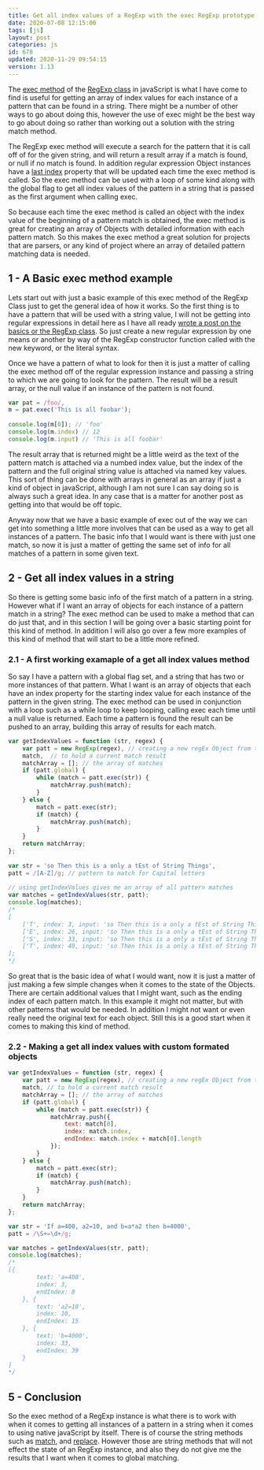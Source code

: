 ```yaml
---
title: Get all index values of a RegExp with the exec RegExp prototype method in javaScript
date: 2020-07-08 12:15:00
tags: [js]
layout: post
categories: js
id: 678
updated: 2020-11-29 09:54:15
version: 1.13
---
```


The [exec method](https://developer.mozilla.org/en-US/docs/Web/JavaScript/Reference/Global_Objects/RegExp/exec) of the [RegExp class](https://developer.mozilla.org/en-US/docs/Web/JavaScript/Reference/Global_Objects/RegExp) in javaScript is what I have come to find is useful for getting an array of index values for each instance of a pattern that can be found in a string. There might be a number of other ways to go about doing this, however the use of exec might be the best way to go about doing so rather than working out a solution with the string match method.

The RegExp exec method will execute a search for the pattern that it is call off of for the given string, and will return a result array if a match is found, or null if no match is found. In addition regular expression Object instances have a [last index](https://developer.mozilla.org/en-US/docs/Web/JavaScript/Reference/Global_Objects/RegExp/lastIndex) property that will be updated each time the exec method is called. So the exec method can be used with a loop of some kind along with the global flag to get all index values of the pattern in a string that is passed as the first argument when calling exec. 

So because each time the exec method is called an object with the index value of the beginning of a pattern  match is obtained, the exec method is great for creating an array of Objects with detailed information with each pattern match. So this makes the exec method a great solution for projects that are parsers, or any kind of project where an array of detailed pattern matching data is needed.

<!-- more -->


## 1 - A Basic exec method example

Lets start out with just a basic example of this exec method of the RegExp Class just to get the general idea of how it works. So the first thing is to have a pattern that will be used with a string value, I will not be getting into regular expressions in detail here as I have all ready [wrote a post on the basics or the RegExp class](/2019/03/20/js-regex/). So just create a new regular expression by one means or another by way of the RegExp constructor function called with the new keyword, or the literal syntax. 

Once we have a pattern of what to look for then it is just a matter of calling the exec method off of the regular expression instance and passing a string to which we are going to look for the pattern. The result will be a result array, or the null value if an instance of the pattern is not found.

```js
var pat = /foo/,
m = pat.exec('This is all foobar');
 
console.log(m[0]); // 'foo'
console.log(m.index) // 12
console.log(m.input) // 'This is all foobar'
```

The result array that is returned might be a little weird as the text of the pattern match is attached via a numbed index value, but the index of the pattern and the full original string value is attached via named key values. This sort of thing can be done with arrays in general as an array if just a kind of object in javaScript, although I am not sure I can say doing so is always such a great idea. In any case that is a matter for another post as getting into that would be off topic.

Anyway now that we have a basic example of exec out of the way we can get into something a little more involves that can be used as a way to get all instances of a pattern. The basic info that I would want is there with just one match, so now it is just a matter of getting the same set of info for all matches of a pattern in some given text.

## 2 - Get all index values in a string

So there is getting some basic info of the first match of a pattern in a string. However what if I want an array of objects for each instance of a pattern match in a string? The exec method can be used to make a method that can do just that, and in this section I will be going over a basic starting point for this kind of method. In addition I will also go over a few more examples of this kind of method that will start to be a little more refined.

### 2.1 - A first working examaple of a get all index values method

So say I have a pattern with a global flag set, and a string that has two or more instances of that pattern. What I want is an array of objects that each have an index property for the starting index value for each instance of the pattern in the given string. The exec method can be used in conjunction with a loop such as a while loop to keep looping, calling exec each time until a null value is returned. Each time a pattern is found the result can be pushed to an array, building this array of results for each match.


```js
var getIndexValues = function (str, regex) {
    var patt = new RegExp(regex), // creating a new regEx Object from the given one
    match,  // to hold a current match result
    matchArray = []; // the array of matches
    if (patt.global) {
        while (match = patt.exec(str)) {
            matchArray.push(match);
        }
    } else {
        match = patt.exec(str);
        if (match) {
            matchArray.push(match);
        }
    }
    return matchArray;
};
 
var str = 'so Then this is a only a tEst of String Things',
patt = /[A-Z]/g; // pattern to match for Capital letters
 
// using getIndexValues gives me an array of all pattern matches
var matches = getIndexValues(str, patt);
console.log(matches);
/*
[
    ['T', index: 3, input: 'so Then this is a only a tEst of String Things'], 
    ['E', index: 26, input: 'so Then this is a only a tEst of String Things'], 
    ['S', index: 33, input: 'so Then this is a only a tEst of String Things'], 
    ['T', index: 40, input: 'so Then this is a only a tEst of String Things']
];
*/
```

So great that is the basic idea of what I would want, now it is just a matter of just making a few simple changes when it comes to the state of the Objects. There are certain additional values that I might want, such as the ending index of each pattern match. In this example it might not matter, but with other patterns that would be needed. In addition I might not want or even really need the original text for each object. Still this is a good start when it comes to making this kind of method.

### 2.2 - Making a get all index values with custom formated objects

```js
var getIndexValues = function (str, regex) {
    var patt = new RegExp(regex), // creating a new regEx Object from the given one
    match, // to hold a current match result
    matchArray = []; // the array of matches
    if (patt.global) {
        while (match = patt.exec(str)) {
            matchArray.push({
                text: match[0],
                index: match.index,
                endIndex: match.index + match[0].length
            });
        }
    } else {
        match = patt.exec(str);
        if (match) {
            matchArray.push(match);
        }
    }
    return matchArray;
};

var str = 'If a=400, a2=10, and b=a*a2 then b=4000',
patt = /\S+=\d+/g;

var matches = getIndexValues(str, patt);
console.log(matches);
/*
[{
        text: 'a=400',
        index: 3,
        endIndex: 8
    }, {
        text: 'a2=10',
        index: 10,
        endIndex: 15
    }, {
        text: 'b=4000',
        index: 33,
        endIndex: 39
    }
]
*/
```

## 5 - Conclusion

So the exec method of a RegExp instance is what there is to work with when it comes to getting all instances of a pattern in a string when it comes to using native javaScript by itself. There is of course the string methods such as [match](/2019/04/06/js-string-match/), and [replace](/2019/04/08/js-string-replace/). However those are string methods that will not effect the state of an RegExp instance, and also they do not give me the results that I want when it comes to global matching.